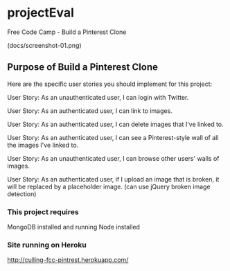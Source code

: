 # projectEval
Free Code Camp - Build a Pinterest Clone

(docs/screenshot-01.png)

## Purpose of Build a Pinterest Clone 
Here are the specific user stories you should implement for this project:

User Story: As an unauthenticated user, I can login with Twitter.

User Story: As an authenticated user, I can link to images.

User Story: As an authenticated user, I can delete images that I've linked to.

User Story: As an authenticated user, I can see a Pinterest-style wall of all the images I've linked to.

User Story: As an unauthenticated user, I can browse other users' walls of images.

User Story: As an authenticated user, if I upload an image that is broken, it will be replaced by a placeholder image. (can use jQuery broken image detection)


### This project requires
MongoDB installed and running
Node installed

### Site running on Heroku
http://culling-fcc-pintrest.herokuapp.com/
